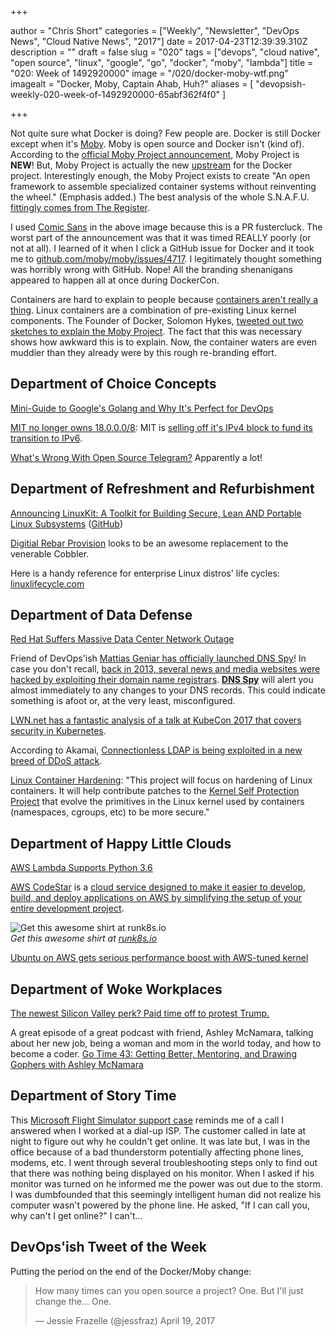 +++

author = "Chris Short"
categories = ["Weekly", "Newsletter", "DevOps News", "Cloud Native News", "2017"]
date = 2017-04-23T12:39:39.310Z
description = ""
draft = false
slug = "020"
tags = ["devops", "cloud native", "open source", "linux", "google", "go", "docker", "moby", "lambda"]
title = "020: Week of 1492920000"
image = "/020/docker-moby-wtf.png"
imagealt = "Docker, Moby, Captain Ahab, Huh?"
aliases = [
    "devopsish-weekly-020-week-of-1492920000-65abf362f4f0"
]

+++

Not quite sure what Docker is doing? Few people are. Docker is still Docker except when it's [Moby](https://mobyproject.org/). Moby is open source and Docker isn't (kind of). According to the [official Moby Project announcement](https://blog.docker.com/2017/04/introducing-the-moby-project/), Moby Project is **NEW**! But, Moby Project is actually the new [upstream](https://chrisshort.net/upstream-vs-downstream/) for the Docker project. Interestingly enough, the Moby Project exists to create "An open framework to assemble specialized container systems without reinventing the wheel." (Emphasis added.) The best analysis of the whole S.N.A.F.U. [fittingly comes from The Register](https://www.theregister.co.uk/2017/04/21/docker_renames_open_source_code_moby/).

I used [Comic Sans](https://en.wikipedia.org/wiki/Comic_Sans) in the above image because this is a PR fustercluck. The worst part of the announcement was that it was timed REALLY poorly (or not at all). I learned of it when I click a GitHub issue for Docker and it took me to [github.com/moby/moby/issues/4717](https://github.com/moby/moby/issues/4717). I legitimately thought something was horribly wrong with GitHub. Nope! All the branding shenanigans appeared to happen all at once during DockerCon.

Containers are hard to explain to people because [containers aren't really a thing](https://blog.jessfraz.com/post/containers-zones-jails-vms/). Linux containers are a combination of pre-existing Linux kernel components. The Founder of Docker, Solomon Hykes, [tweeted out two sketches to explain the Moby Project](https://twitter.com/solomonstre/status/855918630915133440). The fact that this was necessary shows how awkward this is to explain. Now, the container waters are even muddier than they already were by this rough re-branding effort.

## Department of Choice Concepts

[Mini-Guide to Google's Golang and Why It's Perfect for DevOps](https://blog.bluematador.com/posts/mini-guide-google-golang-why-its-perfect-for-devops/)

[MIT no longer owns 18.0.0.0/8](https://ma.ttias.be/mit-no-longer-owns-18-0-0-08/): MIT is [selling off it's IPv4 block to fund its transition to IPv6](https://gist.github.com/simonster/e22e50cd52b7dffcf5a4db2b8ea4cce0).

[What's Wrong With Open Source Telegram?](https://yalantis.com/blog/whats-wrong-telegram-open-api/) Apparently a lot!

## Department of Refreshment and Refurbishment

[Announcing LinuxKit: A Toolkit for Building Secure, Lean AND Portable Linux Subsystems](https://blog.docker.com/2017/04/introducing-linuxkit-container-os-toolkit/) ([GitHub](https://github.com/linuxkit/linuxkit))

[Digitial Rebar Provision](https://github.com/digitalrebar/provision) looks to be an awesome replacement to the venerable Cobbler.

Here is a handy reference for enterprise Linux distros' life cycles: [linuxlifecycle.com](https://linuxlifecycle.com/?utm_source=cronweekly.com)

## Department of Data Defense

[Red Hat Suffers Massive Data Center Network Outage](https://linux.slashdot.org/story/17/04/21/1623233/red-hat-suffers-massive-data-center-network-outage)

Friend of DevOps'ish [Mattias Geniar has officially launched DNS Spy](https://ma.ttias.be/dns-spy-launched/)! In case you don't recall, [back in 2013, several news and media websites were hacked by exploiting their domain name registrars](http://readwrite.com/2013/08/27/new-york-times-twitter-huffpo-hacked-syrian-electronic-army/). [**DNS Spy**](https://dnsspy.io/) will alert you almost immediately to any changes to your DNS records. This could indicate something is afoot or, at the very least, misconfigured.

[LWN.net has a fantastic analysis of a talk at KubeCon 2017 that covers security in Kubernetes](https://lwn.net/SubscriberLink/720215/867f710e3d145b55/).

According to Akamai, [Connectionless LDAP is being exploited in a new breed of DDoS attack](http://www.darkreading.com/attacks-breaches/new-breed-of-ddos-attack-on-the-rise/d/d-id/1328620).

[Linux Container Hardening](https://containerhardening.org/): "This project will focus on hardening of Linux containers. It will help contribute patches to the [Kernel Self Protection Project](https://kernsec.org/wiki/index.php/Kernel_Self_Protection_Project) that evolve the primitives in the Linux kernel used by containers (namespaces, cgroups, etc) to be more secure."

## Department of Happy Little Clouds

[AWS Lambda Supports Python 3.6](https://aws.amazon.com/about-aws/whats-new/2017/04/aws-lambda-supports-python-3-6/)

[AWS CodeStar](https://aws.amazon.com/codestar/) is a [cloud service designed to make it easier to develop, build, and deploy applications on AWS by simplifying the setup of your entire development project](https://aws.amazon.com/blogs/aws/new-aws-codestar/).

![Get this awesome shirt at [runk8s.io](https://runk8s.io/)](/020/run-k8s-tshirt.jpg)  
*Get this awesome shirt at [runk8s.io](https://runk8s.io/)*

[Ubuntu on AWS gets serious performance boost with AWS-tuned kernel](https://insights.ubuntu.com/2017/04/05/ubuntu-on-aws-gets-serious-performance-boost-with-aws-tuned-kernel/)

## Department of Woke Workplaces

[The newest Silicon Valley perk? Paid time off to protest Trump.](https://www.washingtonpost.com/news/business/wp/2017/04/18/the-newest-silicon-valley-perk-paid-time-off-to-protest-trump/?utm_term=.3d2e13c39de5)

A great episode of a great podcast with friend, Ashley McNamara, talking about her new job, being a woman and mom in the world today, and how to become a coder. [Go Time 43: Getting Better, Mentoring, and Drawing Gophers with Ashley McNamara](https://overcast.fm/+GnKbwnxKI)

## Department of Story Time

This [Microsoft Flight Simulator support case](https://blogs.msdn.microsoft.com/oldnewthing/20170418-00/?p=95985) reminds me of a call I answered when I worked at a dial-up ISP. The customer called in late at night to figure out why he couldn't get online. It was late but, I was in the office because of a bad thunderstorm potentially affecting phone lines, modems, etc. I went through several troubleshooting steps only to find out that there was nothing being displayed on his monitor. When I asked if his monitor was turned on he informed me the power was out due to the storm. I was dumbfounded that this seemingly intelligent human did not realize his computer wasn't powered by the phone line. He asked, "If I can call you, why can't I get online?" I can't...

## DevOps'ish Tweet of the Week

Putting the period on the end of the Docker/Moby change:

> How many times can you open source a project?
> One.
> But I'll just change the...
> One.
>
> — Jessie Frazelle (@jessfraz) April 19, 2017
